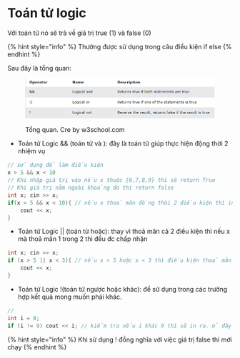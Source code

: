 # Toán tử logic

Với toán tử nó sẽ trả về giá trị true (1) và false (0)

{% hint style="info" %}
Thường được sử dụng trong câu điều kiện if else
{% endhint %}

>

Sau đây là tổng quan:&#x20;

<figure><img src="../../../.gitbook/assets/image (6).png" alt=""><figcaption><p>Tổng quan. Cre by w3school.com</p></figcaption></figure>



* Toán tử Logic && (toán tử và ): đây là toán tử giúp thực hiện động thời 2 nhiệm vụ

```cpp
// sử dụng để làm điều kiện
x > 5 && x < 10
// Khi nhập giá trị vào nếu x thuộc {6,7,8,9} thì sẽ return True
// Khi giá trị nằm ngoài khoảng đó thì return false
int x; cin >> x;
if(x > 5 && x < 10){ // nếu x thoả mãn đồng thời 2 điều kiện thì in ra x
    cout << x;
}
```

* Toán tử Logic || (toán tử hoặc): thay vì thoả mãn cả 2 điều kiện thì nếu x mà thoả mãn 1 trong 2 thì đều đc chấp nhận

```cpp
int x; cin >> x;
if (x > 5 || x < 3){ // nếu x > 5 hoặc x < 3 thì điều kiện thoả mãn vd: 10 hoặc 1
    cout << x;
}
```

* Toán tử Logic !(toán tử ngược hoặc khác): để sử dụng trong các trường hợp kết quả mong muốn phải khác.

```cpp
// 
int i = 8;
if (i != 9) cout << i; // kiểm tra nếu i khác 9 thì sẽ in ra. ở đây 8 khác 9 nên sẽ đc in
```

{% hint style="info" %}
Khi sử dụng ! đồng nghĩa với việc giá trị false thì mới chạy
{% endhint %}
